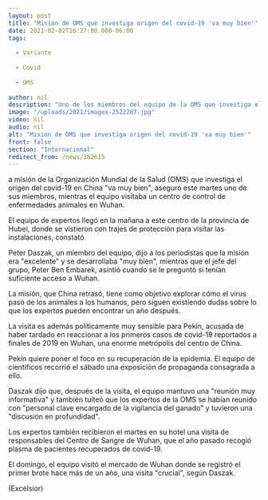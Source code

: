 ```yaml
---
layout: post
title: "Misión de OMS que investiga origen del covid-19 'va muy bien'"
date: 2021-02-02T16:27:00.000-06:00
tags:
  
  - Variante
  
  - Covid
  
  - OMS
  
author: nil
description: "Uno de los miembros del equipo de la OMS que investiga el origen del covid-19 en China asegura que la misión 'va muy bien'"
image: "/uploads/2021/images-2522207.jpg"
video: nil
audio: nil
alt: "Misión de OMS que investiga origen del covid-19 'va muy bien'"
front: false
section: "Internacional"
redirect_from: /news/182615
---
```


a misión de la Organización Mundial de la Salud (OMS) que investiga el origen del covid-19 en China "va muy bien", aseguró este martes uno de sus miembros, mientras el equipo visitaba un centro de control de enfermedades animales en Wuhan.

El equipo de expertos llegó en la mañana a este centro de la provincia de Hubei, donde se vistieron con trajes de protección para visitar las instalaciones, constató.

Peter Daszak, un miembro del equipo, dijo a los periodistas que la misión era "excelente" y se desarrollaba "muy bien", mientras que el jefe del grupo, Peter Ben Embarek, asintió cuando se le preguntó si tenían suficiente acceso a Wuhan.

La misión, que China retrasó, tiene como objetivo explorar cómo el virus pasó de los animales a los humanos, pero siguen existiendo dudas sobre lo que los expertos pueden encontrar un año después.

La visita es además políticamente muy sensible para Pekín, acusada de haber tardado en reaccionar a los primeros casos de covid-19 reportados a finales de 2019 en Wuhan, una enorme metrópolis del centro de China.

Pekín quiere poner el foco en su recuperación de la epidemia. El equipo de científicos recorrió el sábado una exposición de propaganda consagrada a ello.

Daszak dijo que, después de la visita, el equipo mantuvo una "reunión muy informativa" y también tuiteó que los expertos de la OMS se habían reunido con "personal clave encargado de la vigilancia del ganado" y tuvieron una "discusión en profundidad".

Los expertos también recibieron el martes en su hotel una visita de responsables del Centro de Sangre de Wuhan, que el año pasado recogió plasma de pacientes recuperados de covid-19.

El domingo, el equipo visitó el mercado de Wuhan donde se registró el primer brote hace más de un año, una visita "crucial", según Daszak.

(Excélsior)
